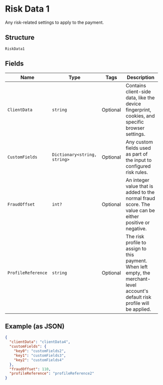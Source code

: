 
# Risk Data 1

Any risk-related settings to apply to the payment.

## Structure

`RiskData1`

## Fields

| Name | Type | Tags | Description |
|  --- | --- | --- | --- |
| `ClientData` | `string` | Optional | Contains client-side data, like the device fingerprint, cookies, and specific browser settings. |
| `CustomFields` | `Dictionary<string, string>` | Optional | Any custom fields used as part of the input to configured risk rules. |
| `FraudOffset` | `int?` | Optional | An integer value that is added to the normal fraud score. The value can be either positive or negative. |
| `ProfileReference` | `string` | Optional | The risk profile to assign to this payment. When left empty, the merchant-level account's default risk profile will be applied. |

## Example (as JSON)

```json
{
  "clientData": "clientData4",
  "customFields": {
    "key0": "customFields2",
    "key1": "customFields3",
    "key2": "customFields4"
  },
  "fraudOffset": 110,
  "profileReference": "profileReference2"
}
```

